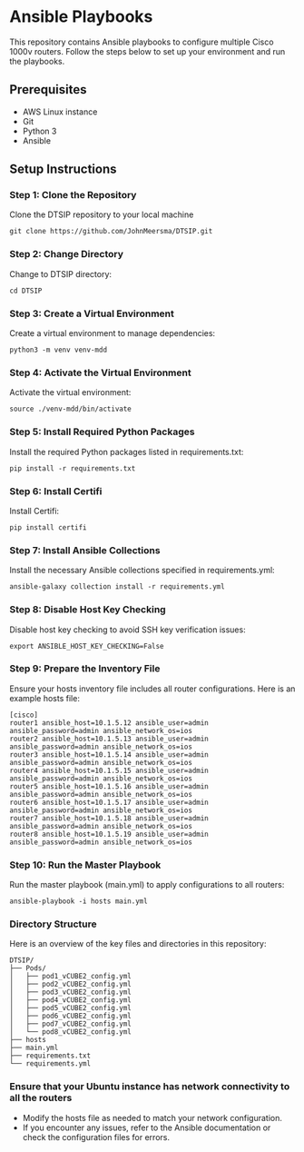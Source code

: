 # Ansible Playbooks

This repository contains Ansible playbooks to configure multiple Cisco 1000v routers. Follow the steps below to set up your environment and run the playbooks.

## Prerequisites

- AWS Linux instance
- Git
- Python 3
- Ansible

## Setup Instructions

### Step 1: Clone the Repository

Clone the DTSIP repository to your local machine

```
git clone https://github.com/JohnMeersma/DTSIP.git
```
### Step 2: Change Directory

Change to DTSIP directory:
```
cd DTSIP
```

### Step 3: Create a Virtual Environment

Create a virtual environment to manage dependencies:
```
python3 -m venv venv-mdd
```

### Step 4: Activate the Virtual Environment

Activate the virtual environment:
```
source ./venv-mdd/bin/activate
```

### Step 5: Install Required Python Packages

Install the required Python packages listed in requirements.txt:
```
pip install -r requirements.txt
```

### Step 6: Install Certifi

Install Certifi:
```
pip install certifi
```

### Step 7: Install Ansible Collections

Install the necessary Ansible collections specified in requirements.yml:
```
ansible-galaxy collection install -r requirements.yml
```
### Step 8: Disable Host Key Checking

Disable host key checking to avoid SSH key verification issues:
```
export ANSIBLE_HOST_KEY_CHECKING=False
```

### Step 9: Prepare the Inventory File

Ensure your hosts inventory file includes all router configurations. Here is an example hosts file:

```
[cisco]
router1 ansible_host=10.1.5.12 ansible_user=admin ansible_password=admin ansible_network_os=ios
router2 ansible_host=10.1.5.13 ansible_user=admin ansible_password=admin ansible_network_os=ios
router3 ansible_host=10.1.5.14 ansible_user=admin ansible_password=admin ansible_network_os=ios
router4 ansible_host=10.1.5.15 ansible_user=admin ansible_password=admin ansible_network_os=ios
router5 ansible_host=10.1.5.16 ansible_user=admin ansible_password=admin ansible_network_os=ios
router6 ansible_host=10.1.5.17 ansible_user=admin ansible_password=admin ansible_network_os=ios
router7 ansible_host=10.1.5.18 ansible_user=admin ansible_password=admin ansible_network_os=ios
router8 ansible_host=10.1.5.19 ansible_user=admin ansible_password=admin ansible_network_os=ios
```

### Step 10: Run the Master Playbook

Run the master playbook (main.yml) to apply configurations to all routers:
```
ansible-playbook -i hosts main.yml
```
### Directory Structure

Here is an overview of the key files and directories in this repository:

```
DTSIP/
├── Pods/
│   ├── pod1_vCUBE2_config.yml
│   ├── pod2_vCUBE2_config.yml
│   ├── pod3_vCUBE2_config.yml
│   ├── pod4_vCUBE2_config.yml
│   ├── pod5_vCUBE2_config.yml
│   ├── pod6_vCUBE2_config.yml
│   ├── pod7_vCUBE2_config.yml
│   └── pod8_vCUBE2_config.yml
├── hosts
├── main.yml
├── requirements.txt
└── requirements.yml
```

### Ensure that your Ubuntu instance has network connectivity to all the routers

- Modify the hosts file as needed to match your network configuration.
- If you encounter any issues, refer to the Ansible documentation or check the configuration files for errors.
